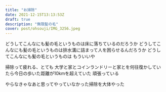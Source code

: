 ```yaml
---
title: "お掃除"
date: 2021-12-15T13:13:53Z
draft: true
description: "無限髪の毛"
cover: post/ohsouji/IMG_3256.jpeg
---
```


どうしてこんなにも髪の毛というものは床に落ちているのだろうか
どうしてこんなにも髪の毛というものは排水溝に詰まって人を困らせるんだろうか
どうしてこんなにも髪の毛というものは
もういいや

掃除って疲れる、とても
大学と家とコインランドリーと家とを何往復かしていたら今日の歩いた距離が10kmを超えていた
頑張っている

やらなきゃなあと思ってやっていなかった掃除を大体やった
